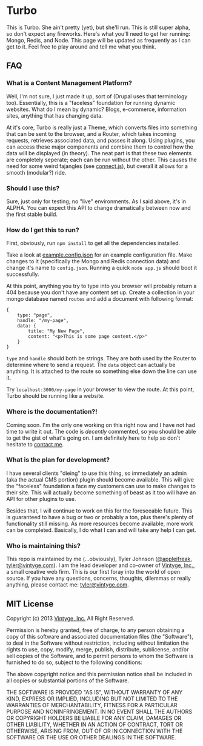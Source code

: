 # Turbo

This is Turbo. She ain't pretty (yet), but she'll run. This is still super alpha, so don't expect any fireworks. Here's what you'll need to get her running: Mongo, Redis, and Node. This page will be updated as frequently as I can get to it. Feel free to play around and tell me what you think.

## FAQ

### What is a Content Management Platform?

Well, I'm not sure, I just made it up, sort of (Drupal uses that terminology too). Essentially, this is a "faceless" foundation for running dynamic websites. What do I mean by dynamic? Blogs, e-commerce, information sites, anything that has changing data.

At it's core, Turbo is really just a Theme, which converts files into something that can be sent to the browser, and a Router, which takes incoming requests, retrieves associated data, and passes it along. Using plugins, you can access these major components and combine them to control how the data will be displayed (in theory). The neat part is that these two elements are completely seperate; each can be run without the other. This causes the need for some weird fajangles (see [connect.js](http://github.com/appleifreak/Turbo/blob/master/lib/connect.js)), but overall it allows for a smooth (modular?) ride.

### Should I use this?

Sure, just only for testing; no "live" environments. As I said above, it's in ALPHA. You can expect this API to change dramatically between now and the first stable build.

### How do I get this to run?

First, obviously, run `npm install` to get all the dependencies installed.

Take a look at [example.config.json](https://github.com/appleifreak/Turbo/blob/master/example.config.json) for an example configuration file. Make changes to it (specifically the Mongo and Redis connection data) and change it's name to `config.json`. Running a quick `node app.js` should boot it successfully.

At this point, anything you try to type into you browser will probably return a 404 because you don't have any content set up. Create a collection in your mongo database named `routes` and add a document with following format:

	{
		type: "page",
		handle: "/my-page",
		data: {
			title: "My New Page",
			content: "<p>This is some page content.</p>"
		}
	}
	
`type` and `handle` should both be strings. They are both used by the Router to determine where to send a request. The `data` object can actually be anything. It is attached to the route so something else down the line can use it.

Try `localhost:3000/my-page` in your browser to view the route. At this point, Turbo should be running like a website.

### Where is the documentation?!

Coming soon. I'm the only one working on this right now and I have not had time to write it out. The code is *decently* commented, so you should be able to get the gist of what's going on. I am definitely here to help so don't hesitate to [contact me](mailto:tyler@vintyge.com).

### What is the plan for development?

I have several clients "dieing" to use this thing, so immediately an admin (aka the actual CMS portion) plugin should become available. This will give the "faceless" foundation a face my customers can use to make changes to their site. This will actually become something of beast as it too will have an API for other plugins to use.

Besides that, I will continue to work on this for the foreseeable future. This is guaranteed to have a bug or two or probably a ton, plus there's plenty of functionality still missing. As more resources become available, more work can be completed. Basically, I do what I can and will take any help I can get.

### Who is maintaining this?

This repo is maintained by me (…obviously), Tyler Johnson ([@appleifreak](http://github.com/appleifreak), <tyler@vintyge.com>). I am the lead developer and co-owner of [Vintyge, Inc.](http://vintyge.com), a small creative web firm. This is our first foray into the world of open source. If you have any questions, concerns, thoughts, dilemmas or really anything, please contact me: <tyler@vintyge.com>.

## MIT License

Copyright (c) 2013 [Vintyge, Inc.](http://vintyge.com) All Right Reserved. 

Permission is hereby granted, free of charge, to any person obtaining a copy of this software and associated documentation files (the "Software"), to deal in the Software without restriction, including without limitation the rights to use, copy, modify, merge, publish, distribute, sublicense, and/or sell copies of the Software, and to permit persons to whom the Software is furnished to do so, subject to the following conditions:

The above copyright notice and this permission notice shall be included in all copies or substantial portions of the Software.

THE SOFTWARE IS PROVIDED "AS IS", WITHOUT WARRANTY OF ANY KIND, EXPRESS OR IMPLIED, INCLUDING BUT NOT LIMITED TO THE WARRANTIES OF MERCHANTABILITY, FITNESS FOR A PARTICULAR PURPOSE AND NONINFRINGEMENT. IN NO EVENT SHALL THE AUTHORS OR COPYRIGHT HOLDERS BE LIABLE FOR ANY CLAIM, DAMAGES OR OTHER LIABILITY, WHETHER IN AN ACTION OF CONTRACT, TORT OR OTHERWISE, ARISING FROM, OUT OF OR IN CONNECTION WITH THE SOFTWARE OR THE USE OR OTHER DEALINGS IN THE SOFTWARE.